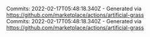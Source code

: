 Commits: 2022-02-17T05:48:18.340Z - Generated via https://github.com/marketplace/actions/artificial-grass
<br>
Commits: 2022-02-17T05:48:18.340Z - Generated via https://github.com/marketplace/actions/artificial-grass
<br>
